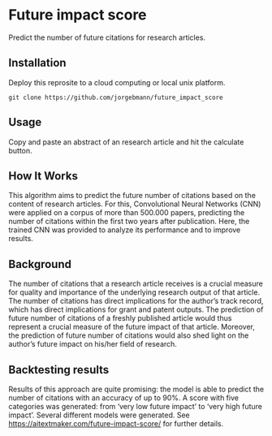 # Future impact score

Predict the number of future citations for research articles.

## Installation

Deploy this reprosite to a cloud computing or local unix platform.

```
git clone https://github.com/jorgebmann/future_impact_score
```

## Usage

Copy and paste an abstract of an research article and hit the calculate button.

## How It Works

This algorithm aims to predict the future number of citations based on the content of research articles. For this, Convolutional Neural Networks (CNN) were applied on a corpus of more than 500.000 papers, predicting the number of citations within the first two years after publication. Here, the trained CNN was provided to analyze its performance and to improve results.

## Background

The number of citations that a research article receives is a crucial measure for quality and importance of the underlying research output of that article. The number of citations has direct implications for the author’s track record, which has direct implications for grant and patent outputs. The prediction of future number of citations of a freshly published article would thus represent a crucial measure of the future impact of that article. Moreover, the prediction of future number of citations would also shed light on the author’s future impact on his/her field of research.


## Backtesting results

Results of this approach are quite promising: the model is able to predict the number of citations with an accuracy of up to 90%. A score with five categories was generated: from ‘very low future impact’ to ‘very high future impact’. Several different models were generated.
See https://aitextmaker.com/future-impact-score/ for further details.






